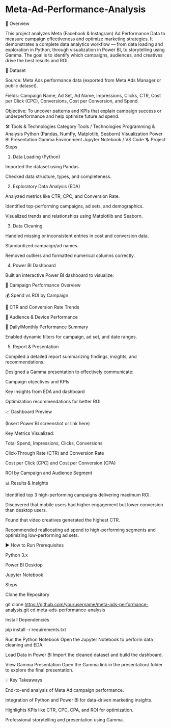 # Meta-Ad-Performance-Analysis

🧭 Overview

This project analyzes Meta (Facebook & Instagram) Ad Performance Data to measure campaign effectiveness and optimize marketing strategies.
It demonstrates a complete data analytics workflow — from data loading and exploration in Python, through visualization in Power BI, to storytelling using Gamma.
The goal is to identify which campaigns, audiences, and creatives drive the best results and ROI.

📂 Dataset

Source: Meta Ads performance data (exported from Meta Ads Manager or public dataset).

Fields: Campaign Name, Ad Set, Ad Name, Impressions, Clicks, CTR, Cost per Click (CPC), Conversions, Cost per Conversion, and Spend.

Objective: To uncover patterns and KPIs that explain campaign success or underperformance and help optimize future ad spend.

🛠️ Tools & Technologies
Category	Tools / Technologies
Programming & Analysis	Python (Pandas, NumPy, Matplotlib, Seaborn)
Visualization	Power BI
Presentation	Gamma
Environment	Jupyter Notebook / VS Code
🪜 Project Steps
1. Data Loading (Python)

Imported the dataset using Pandas.

Checked data structure, types, and completeness.

2. Exploratory Data Analysis (EDA)

Analyzed metrics like CTR, CPC, and Conversion Rate.

Identified top-performing campaigns, ad sets, and demographics.

Visualized trends and relationships using Matplotlib and Seaborn.

3. Data Cleaning

Handled missing or inconsistent entries in cost and conversion data.

Standardized campaign/ad names.

Removed outliers and formatted numerical columns correctly.

4. Power BI Dashboard

Built an interactive Power BI dashboard to visualize:

📢 Campaign Performance Overview

💰 Spend vs ROI by Campaign

🎯 CTR and Conversion Rate Trends

👥 Audience & Device Performance

📆 Daily/Monthly Performance Summary

Enabled dynamic filters for campaign, ad set, and date ranges.

5. Report & Presentation

Compiled a detailed report summarizing findings, insights, and recommendations.

Designed a Gamma presentation to effectively communicate:

Campaign objectives and KPIs

Key insights from EDA and dashboard

Optimization recommendations for better ROI

📈 Dashboard Preview

(Insert Power BI screenshot or link here)

Key Metrics Visualized:

Total Spend, Impressions, Clicks, Conversions

Click-Through Rate (CTR) and Conversion Rate

Cost per Click (CPC) and Cost per Conversion (CPA)

ROI by Campaign and Audience Segment

📊 Results & Insights

Identified top 3 high-performing campaigns delivering maximum ROI.

Discovered that mobile users had higher engagement but lower conversion than desktop users.

Found that video creatives generated the highest CTR.

Recommended reallocating ad spend to high-performing segments and optimizing low-performing ad sets.

▶️ How to Run
Prerequisites

Python 3.x

Power BI Desktop

Jupyter Notebook

Steps

Clone the Repository

git clone https://github.com/yourusername/meta-ads-performance-analysis.git
cd meta-ads-performance-analysis


Install Dependencies

pip install -r requirements.txt


Run the Python Notebook
Open the Jupyter Notebook to perform data cleaning and EDA.

Load Data in Power BI
Import the cleaned dataset and build the dashboard.

View Gamma Presentation
Open the Gamma link in the presentation/ folder to explore the final presentation.

💡 Key Takeaways

End-to-end analysis of Meta Ad campaign performance.

Integration of Python and Power BI for data-driven marketing insights.

Highlights KPIs like CTR, CPC, CPA, and ROI for optimization.

Professional storytelling and presentation using Gamma.
